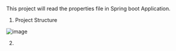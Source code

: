 This project will read the properties file in Spring boot Application.

1) Project Structure

![image](https://user-images.githubusercontent.com/44647615/79994913-295b3d80-84d4-11ea-8834-e5c59429a08a.png)

2)
